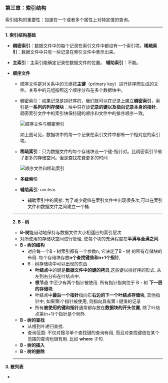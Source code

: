 ### 第三章：索引结构

索引结构的重要性：加速在一个或者多个属性上对特定值的查询。

------

**1. 索引结构基础**

- **稠密索引**：数据文件中的每个记录在索引文件中都设有一个索引项。**稀疏索引**：数据文件中只有一些记录在索引文件中表示出来。

- **主索引**：主索引能确定记录在数据文件的位置。 **辅助索引**：不能。

- **顺序文件**

  - 顺序文件是对关系中的元组按**主键**（primary key）进行排序而生成的文件。关系中的元组按照这个顺序分布在多个数据块中。

  - 稠密索引：如果记录是排好序的，我们就可以在记录上建立**稠密索引**，索引是**一系列的列存储块**：块中只存放**记录的键以及指向记录本身的指针**。稠密索引文件中的索引块保持键的顺序和文件中的排序顺序一致。

    ![顺序文件与稠密索引](C:\Users\96399\AppData\Roaming\Typora\typora-user-images\1566387614951.png)

    如上图可见，数据块中的每一个记录在索引文件中都有一个相对应的索引项。

  - **稀疏索引**：只为数据文件的每个存储块设一个键-指针对。比稠密索引节省了更多的存储空间。但是查找花费更多的时间

    ![顺序文件和稀疏索引](C:\Users\96399\AppData\Roaming\Typora\typora-user-images\1566388014696.png)
    
  - **多级索引** 
  
  - **辅助索引**: unclear.
  
    - 辅助索引中的间接: 为了减少键值在索引文件中出现很多次,可以在索引文件和数据文件之间建立一个桶.
  
  
  
  
  
  ------
  
   **2. B - 树**
  
  - **B-树**能自动地保持与数据文件大小相适应的索引层次
  - 对所使用的存储块空间进行管理, 使每个块的充满程度在**半满与全满之间**.
  - **B - 树的结构**
    - 对应每一个B - 树索引都有一个参数n, 它决定了B - 树 的所有存储块的布局. 每个存储块存放**n个查找键值和n+1个指针**, 
    - B - 树存储块中可以出现的东西
      - **叶结点**中的键是**数据文件中的键的拷贝**,这些键以排好序的形式. 从左到右分布在叶结点中.
      - **根节点** 中至少有两个指针被使用. 所有指针指向位于 B - 树 **下一层的存储块**.
      - 叶结点中**最后一个指针**指向它**右边的下一个叶结点存储块**, 其他指针中, 如果第i个指针被使用, 则指向具有第 i 键值的记录
      - 所有**被使用的键和指针**通常都存放在**数据块的开头位置**, 除了叶结点第(n+1)个指针是个例外.
  - **B - 树的查找**
    - 从根到叶递归查找.
    - 查询范围: 不仅对搜寻单个查找键的查询有用, 而且对查找键值在某个范围的查询也很有用.  比如 **where** 子句.
  - **B - 树的插入**
  - **B - 树的删除**
  
  
  
  ------
  
    

**3. 散列表**

- 